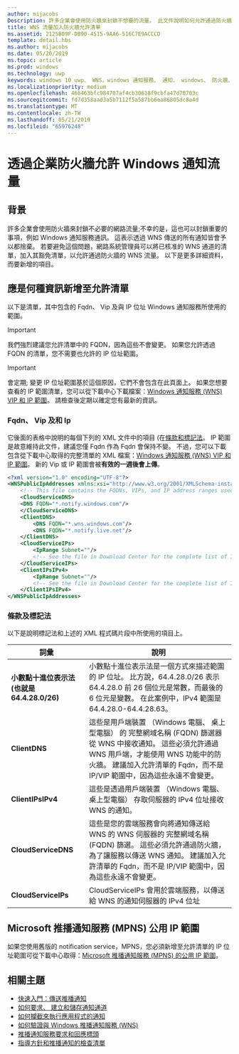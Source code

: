 ```yaml
---
author: mijacobs
Description: 許多企業會使用防火牆來封鎖不想要的流量。 此文件說明如何允許通過防火牆的 WNS 流量。
title: WNS 流量加入防火牆允許清單
ms.assetid: 2125B09F-DB90-4515-9AA6-516C7E9ACCCD
template: detail.hbs
ms.author: mijacobs
ms.date: 05/20/2019
ms.topic: article
ms.prod: windows
ms.technology: uwp
keywords: windows 10 uwp、 WNS，windows 通知服務、 通知、 windows、 防火牆、 疑難排解、 IP、 流量、 enterprise、 網路、 IPv4、 VIP、 FQDN、 公用 IP 位址
ms.localizationpriority: medium
ms.openlocfilehash: 466463bfc984707af4cb30618f9cbfa47d78703c
ms.sourcegitcommit: fd7d358aad3a5b7112f5a587bb6ea86805dc8a4d
ms.translationtype: MT
ms.contentlocale: zh-TW
ms.lasthandoff: 05/21/2019
ms.locfileid: "65976248"
---
```

# <a name="allowing-windows-notification-traffic-through-enterprise-firewalls"></a>透過企業防火牆允許 Windows 通知流量

## <a name="background"></a>背景
許多企業會使用防火牆來封鎖不必要的網路流量;不幸的是，這也可以封鎖重要的事項，例如 Windows 通知服務通訊。 這表示透過 WNS 傳送的所有通知皆會予以都捨棄。 若要避免這個問題，網路系統管理員可以將已核准的 WNS 通道的清單，加入其豁免清單，以允許通過防火牆的 WNS 流量。 以下是更多詳細資料，而要新增的項目。 


## <a name="what-information-should-be-added-to-the-allowlist"></a>應是何種資訊新增至允許清單
以下是清單，其中包含的 Fqdn、 Vip 及與 IP 位址 Windows 通知服務所使用的範圍。 

> [!IMPORTANT]
> 我們強烈建議您允許清單中的 FQDN，因為這些不會變更。 如果您允許透過 FQDN 的清單，您不需要也允許的 IP 位址範圍。

> [!IMPORTANT]
> 會定期; 變更 IP 位址範圍基於這個原因，它們不會包含在此頁面上。 如果您想要查看的 IP 範圍清單，您可以從下載中心下載檔案：[Windows 通知服務 (WNS) VIP 和 IP 範圍](https://www.microsoft.com/download/details.aspx?id=44238)。 請檢查後定期以確定您有最新的資訊。 


### <a name="fqdns-vips-and-ips"></a>Fqdn、 Vip 及和 Ip
它後面的表格中說明的每個下列的 XML 文件中的項目 (在[條款和標記法](#terms-and-notations)。 IP 範圍是故意維持此文件，建議您僅 Fqdn 作為 Fqdn 會保持不變。 不過，您可以下載包含從下載中心取得的完整清單的 XML 檔案：[Windows 通知服務 (WNS) VIP 和 IP 範圍](https://www.microsoft.com/download/details.aspx?id=44238)。 新的 Vip 或 IP 範圍會被**有效的一週後會上傳**。

```XML
<?xml version="1.0" encoding="UTF-8"?>
<WNSPublicIpAddresses xmlns:xsi="http://www.w3.org/2001/XMLSchema-instance" xmlns:xsd="http://www.w3.org/2001/XMLSchema">
    <!-- This file contains the FQDNs, VIPs, and IP address ranges used by the Windows Notification Service. A new text file will be uploaded every time a new VIP or IP range is released in production.  Please copy the below information and perform the necessary changes on your site. Endpoints in CloudService nodes are used for cloud services to send notifications to WNS. Endpoints in Client nodes are used by devices to receive notifications from WNS. --> 
    <CloudServiceDNS>
    <DNS FQDN="*.notify.windows.com"/>
    </CloudServiceDNS>
    <ClientDNS>
        <DNS FQDN="*.wns.windows.com"/>
        <DNS FQDN="*.notify.live.net"/>
    </ClientDNS>
    <CloudServiceIPs>
        <IpRange Subnet=""/>
        <!-- See the file in Download Center for the complete list of IP ranges -->
    </CloudServiceIPs>
    <ClientIPsIPv4>
        <IpRange Subnet=""/>
        <!-- See the file in Download Center for the complete list of IP ranges -->
    </ClientIPsIPv4>
</WNSPublicIpAddresses>

```

### <a name="terms-and-notations"></a>條款及標記法
以下是說明標記法和上述的 XML 程式碼片段中所使用的項目上。

| 詞彙 | 說明 |
|---|---|
| **小數點十進位表示法 (也就是 64.4.28.0/26)** | 小數點十進位表示法是一個方式來描述範圍的 IP 位址。 比方說，64.4.28.0/26 表示 64.4.28.0 前 26 個位元是常數，而最後的 6 位元是變數。  在此案例中，IPv4 範圍是 64.4.28.0-64.4.28.63。 |
| **ClientDNS** | 這些是用戶端裝置 （Windows 電腦、 桌上型電腦） 的 完整網域名稱 (FQDN) 篩選器從 WNS 中接收通知。 這些必須允許通過 WNS 用戶端，才能使用 WNS 功能中的防火牆。  建議加入允許清單的 Fqdn，而不是 IP/VIP 範圍中，因為這些永遠不會變更。 |
| **ClientIPsIPv4** | 這些是透過用戶端裝置 （Windows 電腦、 桌上型電腦） 存取伺服器的 IPv4 位址接收 WNS 的通知。 |
| **CloudServiceDNS** | 這些是您的雲端服務會向將通知傳送給 WNS 的 WNS 伺服器的 完整網域名稱 (FQDN) 篩選。 這些必須允許通過防火牆，為了讓服務以傳送 WNS 通知。  建議加入允許清單的 Fqdn，而不是 IP/VIP 範圍中，因為這些永遠不會變更。|
| **CloudServiceIPs** | CloudServiceIPs 會用於雲端服務，以傳送給 WNS 的通知伺服器的 IPv4 位址  |


## <a name="microsoft-push-notifications-service-mpns-public-ip-ranges"></a>Microsoft 推播通知服務 (MPNS) 公用 IP 範圍
如果您使用舊版的 notification service，MPNS，您必須新增至允許清單的 IP 位址範圍可從下載中心取得：[Microsoft 推播通知服務 (MPNS) 的公用 IP 範圍](https://www.microsoft.com/download/details.aspx?id=44535)。


## <a name="related-topics"></a>相關主題

* [快速入門：傳送推播通知](https://msdn.microsoft.com/library/windows/apps/xaml/hh868252)
* [如何要求、 建立和儲存通知通道](https://msdn.microsoft.com/library/windows/apps/hh465412)
* [如何攔截來執行應用程式的通知](https://msdn.microsoft.com/library/windows/apps/xaml/jj709907.aspx)
* [如何驗證與 Windows 推播通知服務 (WNS)](https://msdn.microsoft.com/library/windows/apps/hh465407)
* [推播通知服務要求和回應標頭](https://msdn.microsoft.com/library/windows/apps/hh465435)
* [指導方針和推播通知的檢查清單](https://msdn.microsoft.com/library/windows/apps/hh761462)
 
